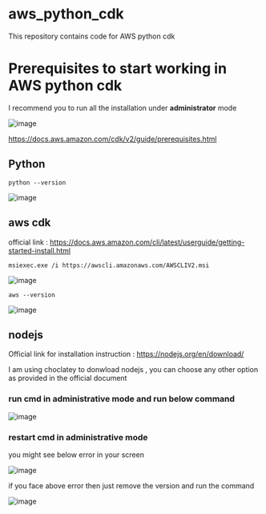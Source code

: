 # aws_python_cdk
This repository contains code for AWS python cdk

# Prerequisites to start working in AWS python cdk
I recommend you to run all the installation under **administrator** mode

![image](https://github.com/user-attachments/assets/d2247bd5-72ad-4bfd-95f3-79128068e79b)



https://docs.aws.amazon.com/cdk/v2/guide/prerequisites.html

## Python

```
python --version
```

![image](https://github.com/user-attachments/assets/c59650dc-dc45-47c4-a5a1-6b830fb4f636)


## aws cdk

official link : https://docs.aws.amazon.com/cli/latest/userguide/getting-started-install.html

```
msiexec.exe /i https://awscli.amazonaws.com/AWSCLIV2.msi
```


![image](https://github.com/user-attachments/assets/ccf840fc-6820-44b6-aab0-784800f6fdde)

```
aws --version
```

![image](https://github.com/user-attachments/assets/bf67889e-8bf4-40dc-9b26-749fb55e43ca)





## nodejs

Official link for installation instruction : https://nodejs.org/en/download/

I am using choclatey to donwload nodejs , you can choose any other option as provided in the official document 

### run cmd in administrative mode and run below command 

![image](https://github.com/user-attachments/assets/d8ea789c-d3e7-449d-a6dd-6c5e25b99e7a)

### restart cmd in administrative mode

  you might see below error in your screen 

  ![image](https://github.com/user-attachments/assets/bdb95975-7e07-405e-ad47-d8e07a7254c5)

  if you face above error then just remove the version and run the command

  ![image](https://github.com/user-attachments/assets/223160d3-fbfc-4406-8fd2-360f449f07b6)



